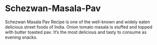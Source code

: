 # Schezwan-Masala-Pav
Schezwan Masala Pav Recipe is one of the well-known and widely eaten delicious street foods of India. Onion tomato masala is stuffed and topped with butter toasted pav. It’s the most delicious and tasty to consume as evening snacks.  
